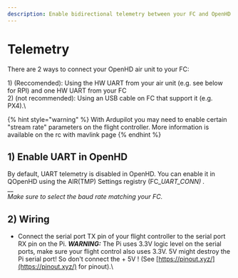 ```yaml
---
description: Enable bidirectional telemetry between your FC and OpenHD
---
```


# Telemetry

There are 2 ways to connect your OpenHD air unit to your FC:

1\) (Reccomended): Using the HW UART from your air unit (e.g. see below for RPI) and one HW UART from your FC\
2\) (not recommended): Using an USB cable on FC that support it (e.g. PX4).\


{% hint style="warning" %}
With Ardupilot you may need to enable certain "stream rate" parameters on the flight controller. More information is available on the rc with mavlink page
{% endhint %}

## **1)** En**able UART in OpenHD**

By default, UART telemetry is disabled in OpenHD. You can enable it in QOpenHD using the AIR(TMP) Settings registry (FC\__UART\_CONN) ._\
__\
_Make sure to select the baud rate matching your FC._

## 2) Wiring

* Connect the serial port TX pin of your flight controller to the serial port RX pin on the Pi. _**WARNING:**_ The Pi uses 3.3V logic level on the serial ports, make sure your flight control also uses 3.3V. 5V might destroy the Pi serial port! So don't connect the + 5V ! (See [https://pinout.xyz/](https://pinout.xyz/) for pinout).\


